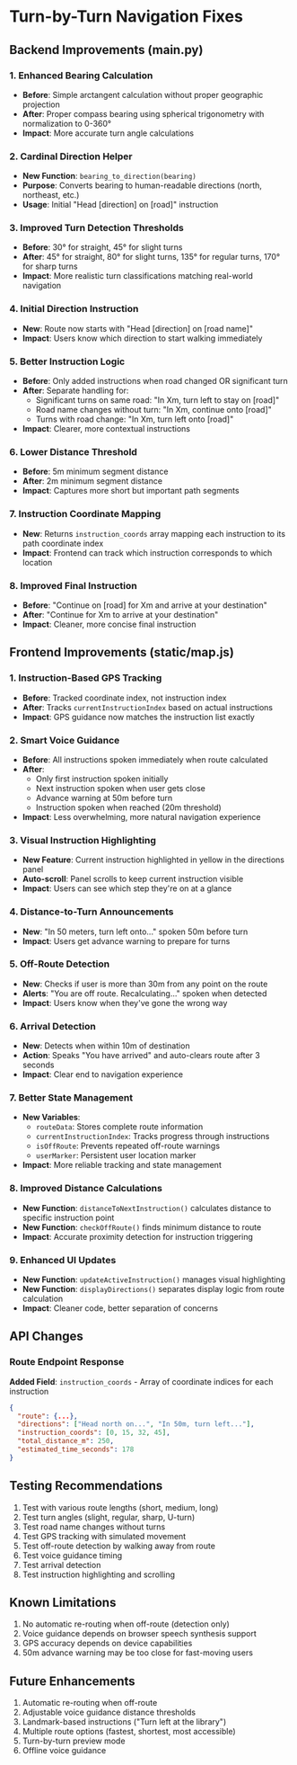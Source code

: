# Turn-by-Turn Navigation Fixes

## Backend Improvements (main.py)

### 1. Enhanced Bearing Calculation
- **Before**: Simple arctangent calculation without proper geographic projection
- **After**: Proper compass bearing using spherical trigonometry with normalization to 0-360°
- **Impact**: More accurate turn angle calculations

### 2. Cardinal Direction Helper
- **New Function**: `bearing_to_direction(bearing)`
- **Purpose**: Converts bearing to human-readable directions (north, northeast, etc.)
- **Usage**: Initial "Head [direction] on [road]" instruction

### 3. Improved Turn Detection Thresholds
- **Before**: 30° for straight, 45° for slight turns
- **After**: 45° for straight, 80° for slight turns, 135° for regular turns, 170° for sharp turns
- **Impact**: More realistic turn classifications matching real-world navigation

### 4. Initial Direction Instruction
- **New**: Route now starts with "Head [direction] on [road name]"
- **Impact**: Users know which direction to start walking immediately

### 5. Better Instruction Logic
- **Before**: Only added instructions when road changed OR significant turn
- **After**: Separate handling for:
  - Significant turns on same road: "In Xm, turn left to stay on [road]"
  - Road name changes without turn: "In Xm, continue onto [road]"
  - Turns with road change: "In Xm, turn left onto [road]"
- **Impact**: Clearer, more contextual instructions

### 6. Lower Distance Threshold
- **Before**: 5m minimum segment distance
- **After**: 2m minimum segment distance
- **Impact**: Captures more short but important path segments

### 7. Instruction Coordinate Mapping
- **New**: Returns `instruction_coords` array mapping each instruction to its path coordinate index
- **Impact**: Frontend can track which instruction corresponds to which location

### 8. Improved Final Instruction
- **Before**: "Continue on [road] for Xm and arrive at your destination"
- **After**: "Continue for Xm to arrive at your destination"
- **Impact**: Cleaner, more concise final instruction

## Frontend Improvements (static/map.js)

### 1. Instruction-Based GPS Tracking
- **Before**: Tracked coordinate index, not instruction index
- **After**: Tracks `currentInstructionIndex` based on actual instructions
- **Impact**: GPS guidance now matches the instruction list exactly

### 2. Smart Voice Guidance
- **Before**: All instructions spoken immediately when route calculated
- **After**: 
  - Only first instruction spoken initially
  - Next instruction spoken when user gets close
  - Advance warning at 50m before turn
  - Instruction spoken when reached (20m threshold)
- **Impact**: Less overwhelming, more natural navigation experience

### 3. Visual Instruction Highlighting
- **New Feature**: Current instruction highlighted in yellow in the directions panel
- **Auto-scroll**: Panel scrolls to keep current instruction visible
- **Impact**: Users can see which step they're on at a glance

### 4. Distance-to-Turn Announcements
- **New**: "In 50 meters, turn left onto..." spoken 50m before turn
- **Impact**: Users get advance warning to prepare for turns

### 5. Off-Route Detection
- **New**: Checks if user is more than 30m from any point on the route
- **Alerts**: "You are off route. Recalculating..." spoken when detected
- **Impact**: Users know when they've gone the wrong way

### 6. Arrival Detection
- **New**: Detects when within 10m of destination
- **Action**: Speaks "You have arrived" and auto-clears route after 3 seconds
- **Impact**: Clear end to navigation experience

### 7. Better State Management
- **New Variables**: 
  - `routeData`: Stores complete route information
  - `currentInstructionIndex`: Tracks progress through instructions
  - `isOffRoute`: Prevents repeated off-route warnings
  - `userMarker`: Persistent user location marker
- **Impact**: More reliable tracking and state management

### 8. Improved Distance Calculations
- **New Function**: `distanceToNextInstruction()` calculates distance to specific instruction point
- **New Function**: `checkOffRoute()` finds minimum distance to route
- **Impact**: Accurate proximity detection for instruction triggering

### 9. Enhanced UI Updates
- **New Function**: `updateActiveInstruction()` manages visual highlighting
- **New Function**: `displayDirections()` separates display logic from route calculation
- **Impact**: Cleaner code, better separation of concerns

## API Changes

### Route Endpoint Response
**Added Field**: `instruction_coords` - Array of coordinate indices for each instruction

```json
{
  "route": {...},
  "directions": ["Head north on...", "In 50m, turn left..."],
  "instruction_coords": [0, 15, 32, 45],
  "total_distance_m": 250,
  "estimated_time_seconds": 178
}
```

## Testing Recommendations

1. Test with various route lengths (short, medium, long)
2. Test turn angles (slight, regular, sharp, U-turn)
3. Test road name changes without turns
4. Test GPS tracking with simulated movement
5. Test off-route detection by walking away from route
6. Test voice guidance timing
7. Test arrival detection
8. Test instruction highlighting and scrolling

## Known Limitations

1. No automatic re-routing when off-route (detection only)
2. Voice guidance depends on browser speech synthesis support
3. GPS accuracy depends on device capabilities
4. 50m advance warning may be too close for fast-moving users

## Future Enhancements

1. Automatic re-routing when off-route
2. Adjustable voice guidance distance thresholds
3. Landmark-based instructions ("Turn left at the library")
4. Multiple route options (fastest, shortest, most accessible)
5. Turn-by-turn preview mode
6. Offline voice guidance
